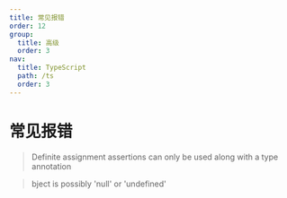 ```yaml
---
title: 常见报错
order: 12
group:
  title: 高级
  order: 3
nav:
  title: TypeScript
  path: /ts
  order: 3
---
```


# 常见报错

> Definite assignment assertions can only be used along with a type annotation
>



> bject is possibly 'null' or 'undefined'
>



